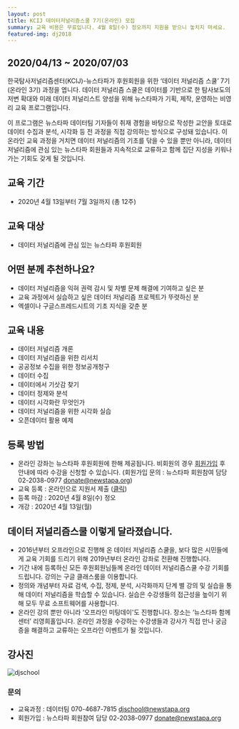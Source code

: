 ```yaml
---
layout: post
title: KCIJ 데이터저널리즘스쿨 7기(온라인) 모집
summary: 교육 비용은 무료입니다. 4월 8일(수) 정오까지 지원을 받으니 놓치지 마세요.
featured-img: dj2018
---
```


## 2020/04/13 ~ 2020/07/03

한국탐사저널리즘센터(KCIJ)-뉴스타파가 후원회원을 위한 ‘데이터 저널리즘 스쿨’ 7기(온라인 3기) 과정을 엽니다. 데이터 저널리즘 스쿨은 데이터를 기반으로 한 탐사보도의 저변 확대와 미래 데이터 저널리스트 양성을 위해 뉴스타파가 기획, 제작, 운영하는 비영리 교육 프로그램입니다.

이 프로그램은 뉴스타파 데이터팀 기자들이 취재 경험을 바탕으로 작성한 교안을 토대로 데이터 수집과 분석, 시각화 등 전 과정을 직접 강의하는 방식으로 구성돼 있습니다. 이 온라인 교육 과정을 거치면 데이터 저널리즘의 기초를 닦을 수 있을 뿐만 아니라, 데이터 저널리즘에 관심 있는 뉴스타파 회원들과 지속적으로 교류하고 함께 집단 지성을 키워나가는 기회도 갖게 될 것입니다.

## **교육 기간**

- 2020년 4월 13일부터 7월 3일까지 (총 12주)

## **교육 대상**

- 데이터 저널리즘에 관심 있는 뉴스타파 후원회원

## **어떤 분께 추천하나요?**

- 데이터 저널리즘을 익혀 권력 감시 및 차별 문제 해결에 기여하고 싶은 분
- 교육 과정에서 실습하고 싶은 데이터 저널리즘 프로젝트가 뚜렷하신 분
- 엑셀이나 구글스프레드시트의 기초 지식을 갖춘 분

## **교육 내용**

- 데이터 저널리즘 개론
- 데이터 저널리즘을 위한 리서치
- 공공정보 수집을 위한 정보공개청구
- 데이터 수집
- 데이터에서 기삿감 찾기
- 데이터 정제와 분석
- 데이터 시각화란 무엇인가
- 데이터 저널리즘을 위한 시각화 실습
- 오픈데이터 활용 예제

## **등록 방법**

- 온라인 강좌는 뉴스타파 후원회원에 한해 제공됩니다. 비회원의 경우 [회원가입](https://newstapa.org/donate_info) 후 안내에 따라 수강을 신청할 수 있습니다.
  (회원가입 문의 : 뉴스타파 회원참여 담당 02-2038-0977 [donate@newstapa.org](mailto:donate@newstapa.org))
- 교육 등록 : 온라인으로 지원서 제출 ([클릭](https://docs.google.com/forms/d/e/1FAIpQLSeX7NcMbirbEd5-PTtfR7FXehkH8pe3QwxUczV04WjTAro3GQ/formResponse))
- 등록 마감  : 2020년 4월 8일(수) 정오
- 개강 :   2020년 4월 13일(월)

## **데이터 저널리즘스쿨 이렇게 달라졌습니다.**

- 2016년부터 오프라인으로 진행해 온 데이터 저널리즘 스쿨을, 보다 많은 시민들에게 교육 기회를 드리기 위해 2019년부터 온라인 강좌로 전환해 진행합니다.
- 기간 내에 등록하신 모든 후원회원님들께 온라인 데이터 저널리즘스쿨 수강 기회를 드립니다. 강의는 구글 클래스룸을 이용합니다.
- 정의와 개념부터 자료 검색, 수집, 정제, 분석, 시각화까지 단계 별 강의 및 실습을 통해 데이터 저널리즘을 학습할 수 있습니다. 실습은 수강생들의 접근성을 높이기 위해 모두 무료 소프트웨어를 사용합니다. 
- 온라인 강의 뿐만 아니라 ‘오프라인 미팅데이'도 진행합니다. 장소는 ‘뉴스타파 함께센터’ 리영희홀입니다. 온라인 과정을 수강하는 수강생들과  강사가 직접 만나 궁금증을 해결하고 교류하는 오프라인 이벤트가 될 것입니다.

## **강사진**

![djschool](http://download.newstapa.org/common/images/djschool_profile2.png)

### 문의

-  교육과정 : 데이터팀 070-4687-7815 [djschool@newstapa.org](mailto:djschool@newstapa.org)
-  회원가입 : 뉴스타파 회원참여 담당 02-2038-0977 [donate@newstapa.org](mailto:donate@newstapa.org)